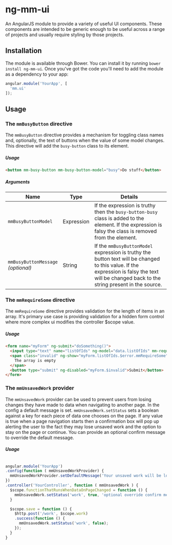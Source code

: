 # ng-mm-ui

An AngularJS module to provide a variety of useful UI components. These
components are intended to be generic enough to be useful across a range of
projects and usually require styling by those projects.

## Installation

The module is available through Bower. You can install it by running `bower
install ng-mm-ui`. Once you've got the code you'll need to add the module as a
dependency to your app:

```js
angular.module('YourApp', [
  'mm.ui'
]);
```

## Usage

### The `mmBusyButton` directive

The `mmBusyButton` directive provides a mechanism for toggling class names and,
optionally, the text of buttons when the value of some model changes. This
directive will add the `busy-button` class to its element.

##### Usage

```html
<button mm-busy-button mm-busy-button-model="busy">Do stuff</button>
```

##### Arguments

| Name                  | Type       | Details |
| --------------------- | ---------- | ------- |
| `mmBusyButtonModel`   | Expression | If the expression is truthy then the `busy-button-busy` class is added to the element. If the expression is falsy the class is removed from the element. |
| `mmBusyButtonMessage`<br>*(optional)* | String | If the `mmBusyButtonModel` expression is truthy the button text will be changed to this value. If the expression is falsy the text will be changed back to the string present in the source. |

### The `mmRequireSome` directive

The `mmRequireSome` directive provides validation for the length of items in an array. It's primary use case is providing validation for a hidden form control where more complex ui modifies the controller $scope value.

##### Usage

```html
<form name="myForm" ng-submit="doSomething()">
  <input type="text" name="listOfIds" ng-model="data.listOfIds" mm-require-some />
  <span class="invalid" ng-show="myForm.listOfIds.$error.mmRequireSome">
    The array is empty
  </span>
  <button type="submit" ng-disabled="myForm.$invalid">Submit</button>
</form>
```

### The `mmUnsavedWork` provider

The `mmUnsavedWork` provider can be used to prevent users from losing changes
they have made to data when navigating to another page. In the config a default
message is set. `mmUnsavedWork.setStatus` sets a boolean against a key for each
piece of data one chooses on the page.  If any value is true when a page
navigation starts then a confirmation box will pop up alerting the user to the
fact they may lose unsaved work and the option to stay on the page or continue.
You can provide an optional confirm message to override the default message.

##### Usage

```js

angular.module('YourApp')
.config(function ( mmUnsavedWorkProvider) {
  mmUnsavedWorkProvider.setDefaultMessage('Your unsaved work will be lost! To continue without saving click OK. To go back and save click Cancel.');
})
.controller('YourController', function ( mmUnsavedWork ) {
  $scope.functionThatRunsWhenDataOnPageChanged = function () {
    mmUnsavedWork.setStatus('work', true, 'optional override confirm message - you have unsaved work - click ok to continue or cancel to go back and save your work');
  }

  $scope.save = function () {
    $http.post('/work', $scope.work)
    .success(function () {
      mmUnsavedWork.setStatus('work', false);
    });
  }
}
```
